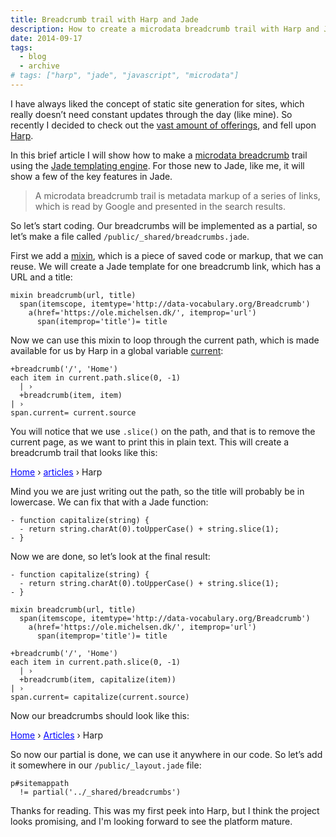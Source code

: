 ```yaml
---
title: Breadcrumb trail with Harp and Jade
description: How to create a microdata breadcrumb trail with Harp and Jade using the current page navigation path.
date: 2014-09-17
tags:
  - blog
  - archive
# tags: ["harp", "jade", "javascript", "microdata"]
---
```


I have always liked the concept of static site generation for sites, which really doesn’t need constant updates through the day (like mine). So recently I decided to check out the [vast amount of offerings](https://www.staticgen.com/), and fell upon [Harp](http://harpjs.com/).

In this brief article I will show how to make a [microdata breadcrumb](https://support.google.com/webmasters/answer/185417) trail using the [Jade templating engine](http://jade-lang.com/). For those new to Jade, like me, it will show a few of the key features in Jade.

<!-- more-->

> A microdata breadcrumb trail is metadata markup of a series of links, which is read by Google and presented in the search results.

So let’s start coding. Our breadcrumbs will be implemented as a partial, so let’s make a file called `/public/_shared/breadcrumbs.jade`.

First we add a [mixin](http://jade-lang.com/reference/mixins/), which is a piece of saved code or markup, that we can reuse. We will create a Jade template for one breadcrumb link, which has a URL and a title:

```pug
mixin breadcrumb(url, title)
  span(itemscope, itemtype='http://data-vocabulary.org/Breadcrumb')
    a(href='https://ole.michelsen.dk/', itemprop='url')
      span(itemprop='title')= title
```

Now we can use this mixin to loop through the current path, which is made available for us by Harp in a global variable [current](http://harpjs.com/docs/development/current):

```pug
+breadcrumb('/', 'Home')
each item in current.path.slice(0, -1)
  | › 
  +breadcrumb(item, item)
| › 
span.current= current.source
```

You will notice that we use `.slice()` on the path, and that is to remove the current page, as we want to print this in plain text. This will create a breadcrumb trail that looks like this:

<p class="indent">
  <span style="color: #00f; text-decoration: underline;">Home</span> › <span style="color: #00f; text-decoration: underline;">articles</span> › Harp
</p>

Mind you we are just writing out the path, so the title will probably be in lowercase. We can fix that with a Jade function:

```pug
- function capitalize(string) {
  - return string.charAt(0).toUpperCase() + string.slice(1);
- }
```

Now we are done, so let’s look at the final result:

```pug
- function capitalize(string) {
  - return string.charAt(0).toUpperCase() + string.slice(1);
- }

mixin breadcrumb(url, title)
  span(itemscope, itemtype='http://data-vocabulary.org/Breadcrumb')
    a(href='https://ole.michelsen.dk/', itemprop='url')
      span(itemprop='title')= title

+breadcrumb('/', 'Home')
each item in current.path.slice(0, -1)
  | › 
  +breadcrumb(item, capitalize(item))
| › 
span.current= capitalize(current.source)
```

Now our breadcrumbs should look like this:

<p class="indent">
  <span style="color: #00f; text-decoration: underline;">Home</span> › <span style="color: #00f; text-decoration: underline;">Articles</span> › Harp
</p>

So now our partial is done, we can use it anywhere in our code. So let’s add it somewhere in our `/public/_layout.jade` file:

```pug
p#sitemappath
  != partial('../_shared/breadcrumbs')
```

Thanks for reading. This was my first peek into Harp, but I think the project looks promising, and I'm looking forward to see the platform mature.
